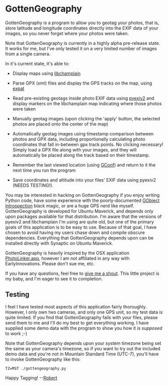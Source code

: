 GottenGeography
===============

GottenGeography is a program to allow you to geotag your photos, that is, store latitude and longitude coordinates directly into the EXIF data of your images, so you never forget where your photos were taken.

Note that GottenGeography is currently in a highly alpha pre-release state. It works for me, but I've only tested it on a very limited number of images from a single camera.

In it's current state, it's able to:

* Display maps using [libchamplain](http://projects.gnome.org/libchamplain/)

* Parse GPX (xml) files and display the GPS tracks on the map, using [expat](http://docs.python.org/library/pyexpat.html)

* Read pre-existing geotags inside photo EXIF data using [pyexiv2](http://tilloy.net/dev/pyexiv2/) and display markers on the libchamplain map indicating where those photos were taken

* Manually geotag images (upon clicking the 'apply' button, the selected photos are placed onto the center of the map)

* Automatically geotag images using timestamp comparison between photos and GPX data, including proportionally calculating photo coordinates that fall in-between gpx track points. No clicking necessary! Simply load a GPX file along with your images, and they will automatically be placed along the track based on their timestamp.

* Remember the last viewed location (using [GConf](http://projects.gnome.org/gconf/)) and return to it the next time you run the program

* Save coordinates and altitude into your files' EXIF data using pyexiv2 (NEEDS TESTING!).

You may be interested in hacking on GottenGeography if you enjoy writing Python code, have some experience with the poorly-documented [GObject Introspection](http://live.gnome.org/GObjectIntrospection) black magic, or are a huge GPS nerd like myself. GottenGeography is developed for Ubuntu Maverick, and depends only upon packages available for that distribution. I'm aware that the versions of pyexiv2 and libchamplain I'm using are quite old, but one of the primary goals of this application is to be easy to use. Because of that goal, I have chosen to avoid having my users chase down and compile obscure dependencies. Everything that GottenGeography depends upon can be installed directly with Synaptic on Ubuntu Maverick. 

GottenGeography is heavily inspired by the OSX application [PhotoLinker.app](http://www.earlyinnovations.com/photolinker/), however I am not affiliated in any way with EarlyInnovations. Please don't sue me, etc. 

If you have any questions, feel free to [give me a shout](mailto:rbpark@exolucere.ca). This little project is my baby, and I'm eager to see it to completion.

Testing
-------

I feel I have tested most aspects of this application fairly thoroughly. However, I only own two cameras, and only one GPS unit, so my test data is quite limited. If you find that GottenGeography fails with your files, please send them to me and I'll do my best to get everything working. I have supplied some demo data with the program to show you how it is *supposed* to work ;-)

Note that GottenGeography depends upon your system timezone being set the same as your camera's timezone, so if you want to try out the included demo data and you're not in Mountain Standard Time (UTC-7), you'll have to invoke GottenGeography like this:

    TZ=MST ./gottengeography.py

Happy Tagging! --[Robert](mailto:rbpark@exolucere.ca)
